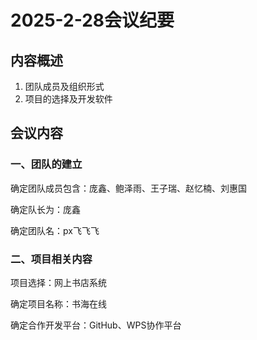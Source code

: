 # 2025-2-28会议纪要

## 内容概述

1. 团队成员及组织形式
2. 项目的选择及开发软件

## 会议内容

### 一、团队的建立

确定团队成员包含：庞鑫、鲍泽雨、王子瑞、赵忆楠、刘惠国

确定队长为：庞鑫

确定团队名：px飞飞飞

### 二、项目相关内容

项目选择：网上书店系统

确定项目名称：书海在线

确定合作开发平台：GitHub、WPS协作平台
